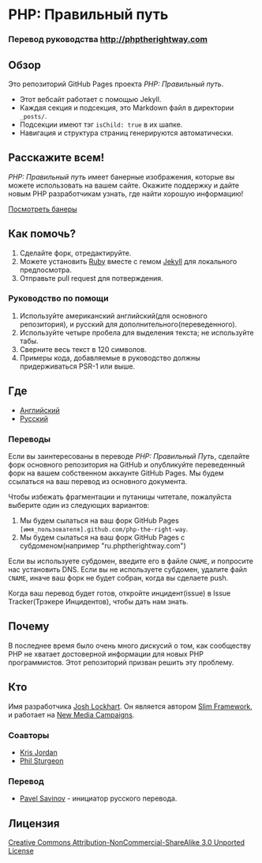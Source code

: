 # PHP: Правильный путь
### Перевод руководства http://phptherightway.com
## Обзор

Это репозиторий GitHub Pages проекта _PHP: Правильный путь_.

* Этот вебсайт работает с помощью Jekyll.
* Каждая секция и подсекция, это Markdown файл в директории `_posts/`. 
* Подсекции имеют тэг `isChild: true` в их шапке.
* Навигация и структура страниц генерируются автоматически.

## Расскажите всем!

_PHP: Правильный путь_ имеет банерные изображения, которые вы можете использовать на вашем сайте. Окажите поддержку и дайте новым PHP разработчикам узнать, где найти хорошую информацию!

[Посмотреть банеры](http://www.phptherightway.com/banners.html)

## Как помочь?

1. Сделайте форк, отредактируйте.
2. Можете установить [Ruby](https://rvm.io/rvm/install/) вместе с гемом [Jekyll](https://github.com/mojombo/jekyll/) для локального предпосмотра.
3. Отправьте pull request для потверждения.

###  Руководство по помощи

1. Используйте американский английский(для основного репозитория), и русский для дополнительного(переведенного).
2. Используйте четыре пробела для выделения текста; не используйте табы.
3. Сверните весь текст в 120 символов.
4. Примеры кода, добавляемые в руководство должны придерживаться PSR-1 или выше.

## Где

* [Английский](http://www.phptherightway.com)
* [Русский](http://ru.phptherightway.com)

### Переводы

Если вы заинтересованы в переводе _PHP: Правильный Путь_, сделайте форк основного репозитория на GitHub и опубликуйте переведенный форк на вашем собственном аккаунте GitHub Pages. Мы будем ссылаться на ваш перевод из основного документа.

Чтобы избежать фрагментации и путаницы читетале, пожалуйста выберите один из следующих вариантов:

1. Мы будем сылаться на ваш форк GitHub Pages `[имя_пользователя].github.com/php-the-right-way`.
2. Мы будем сылаться на ваш форк GitHub Pages с субдоменом(например "ru.phptherightway.com")

Если вы используете субдомен, введите его в файле `CNAME`, и попросите нас установить DNS. Если вы не используете субдомен, удалите файл `CNAME`, иначе ваш форк не будет собран, когда вы сделаете push.

Когда ваш перевод будет готов, откройте инцидент(issue) в Issue Tracker(Трэкере Инцидентов), чтобы дать нам знать.

## Почему

В последнее время было очень много дискусий о том, как сообществу PHP не хватает достоверной информации для новых PHP программистов. Этот репозиторий призван решить эту проблему.

## Кто

Имя разработчика [Josh Lockhart](http://twitter.com/codeguy). Он является автором [Slim Framework](http://www.slimframework.com/), и работает на [New Media Campaigns](http://www.newmediacampaigns.com/).

### Соавторы

* [Kris Jordan](http://krisjordan.com/)
* [Phil Sturgeon](http://philsturgeon.co.uk/)

### Перевод
* [Pavel Savinov](http://twitter.com/getjump) - инициатор русского перевода.

## Лицензия

[Creative Commons Attribution-NonCommercial-ShareAlike 3.0 Unported License](http://creativecommons.org/licenses/by-nc-sa/3.0/)
